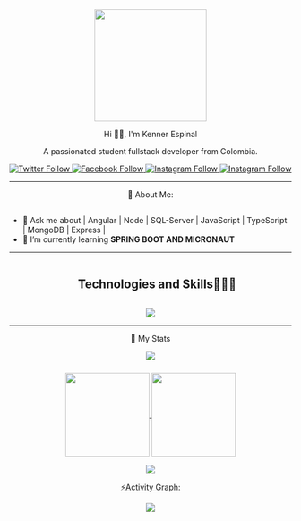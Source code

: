 <div id="header" align="center">
  <img src="https://media.giphy.com/media/bGgsc5mWoryfgKBx1u/giphy.gif" width="200"/>
  <p align="center">Hi 🙋‍♂️, I'm Kenner Espinal</p>
  <p aling="center">
    A passionated student fullstack developer from Colombia.
  </p>
</div>

<div id="badge" align="center">
  <a href="https://twitter.com/EspinalKenner">
    <img alt="Twitter Follow" src="https://skillicons.dev/icons?i=twitter&perline=14">
  </a>
  <a href="https://www.facebook.com/kennerjose.espinalguillen.3">
    <img alt="Facebook Follow" src="https://skillicons.dev/icons?i=facebook&perline=14">
  </a>
  <a href="https://www.instagram.com/kennerespinalcanta/">
    <img alt="Instagram Follow" src="https://skillicons.dev/icons?i=instagram&perline=14">
  </a>
  <a href="mailto:kennerespinalg@gmail.com?Subject=CONTACTANDO%20DESDE%20GITHUB">
    <img alt="Instagram Follow" src="https://skillicons.dev/icons?i=instagram&perline=14">
  </a>
</div>

---

<p align="center">🤔 About Me:</p>

## 
- 💬 Ask me about | Angular | Node | SQL-Server | JavaScript | TypeScript | MongoDB | Express |
- 🌱 I’m currently learning **SPRING BOOT AND MICRONAUT**

---


<!--h1 without bottom border-->
<div id="user-content-toc">
  <ul align="center">
    <summary><h2 style="display: inline-block">Technologies and Skills👨🏻‍💻</h2></summary>
  </ul>
</div>
<!--tech stack icons-->

<p align="center">
  <a href="https://skillicons.dev">
    <img src="https://skillicons.dev/icons?i=git,github,gitlab,html,css,js,ts,nodejs,gradle,java,spring,fastapi,mongodb,postgres,mysql,firebase,nest,postman,astro,angular,py,tailwind,bootstrap,vscode,idea,docker,figma,selenium,sequelize,powershell,ubuntu,gcp,kubernetes,rxjs,yarn,npm,vercel,nginx,netlify,maven,bash,androidstudio&perline=14" />
  </a>
</p>
  
---

<div align="center">
  <p align="center"> 📑 My Stats </p>

  <img src="https://user-images.githubusercontent.com/73097560/115834477-dbab4500-a447-11eb-908a-139a6edaec5c.gif"><h3 align="center"></h3>
  
  <div align="center">
  <a href="https://github.com/KennerEspinal">
  <img align="center" src="http://github-profile-summary-cards.vercel.app/api/cards/stats?username=KennerEspinal&theme=2077" height="150em" />
  <img align="center" src="http://github-profile-summary-cards.vercel.app/api/cards/profile-details?username=KennerEspinal&theme=2077" height="150em" />
  </div>
    
  <img src="https://user-images.githubusercontent.com/73097560/115834477-dbab4500-a447-11eb-908a-139a6edaec5c.gif"><p align="center">⚡Activity Graph:</p>
  <img align="center" src="https://github-readme-activity-graph.vercel.app/graph?username=KennerEspinal&theme=nightowl"/>
  
</div>



